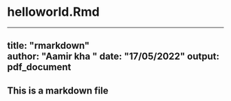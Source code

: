 # helloworld.Rmd

   ---
   title: "rmarkdown"   
   author: "Aamir kha " 
   date: "17/05/2022" 
   output: pdf_document 
   ---

  ## This is a markdown file
